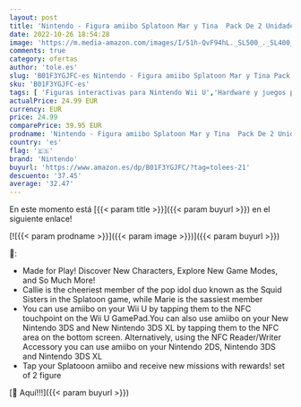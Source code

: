 ```yaml
---
layout: post
title: 'Nintendo - Figura amiibo Splatoon Mar y Tina  Pack De 2 Unidades'
date: 2022-10-26 18:54:28
image: 'https://m.media-amazon.com/images/I/51h-QvF94hL._SL500_._SL400_.jpg'
comments: true
category: ofertas
author: 'tole.es'
slug: 'B01F3YGJFC-es Nintendo - Figura amiibo Splatoon Mar y Tina Pack De 2...'
sku: 'B01F3YGJFC-es'
tags: [ 'Figuras interactivas para Nintendo Wii U','Hardware y juegos para Nintendo 3DS y 2DS','Hardware y juegos para Wii U','Sistemas heredados','Sistemas heredados de Nintendo','Videojuegos','nintendo','🇪🇸', ]
actualPrice: 24.99 EUR
currency: EUR
price: 24.99
comparePrice: 39.95 EUR
prodname: 'Nintendo - Figura amiibo Splatoon Mar y Tina  Pack De 2 Unidades'
country: 'es'
flag: '🇪🇸'
brand: 'Nintendo'
buyurl: 'https://www.amazon.es/dp/B01F3YGJFC/?tag=tolees-21'
descuento: '37.45'
average: '32.47'
---
```


En este momento está [{{< param title >}}]({{< param buyurl >}}) en el siguiente enlace!

[![{{< param prodname >}}]({{< param image >}})]({{< param buyurl >}})

🔎:

- Made for Play! Discover New Characters, Explore New Game Modes, and So Much More!
- Callie is the cheeriest member of the pop idol duo known as the Squid Sisters in the Splatoon game, while Marie is the sassiest member
- You can use amiibo on your Wii U by tapping them to the NFC touchpoint on the Wii U GamePad.You can also use amiibo on your New Nintendo 3DS and New Nintendo 3DS XL by tapping them to the NFC area on the bottom screen. Alternatively, using the NFC Reader/Writer Accessory you can use amiibo on your Nintendo 2DS, Nintendo 3DS and Nintendo 3DS XL
- Tap your Splatooon amiibo and receive new missions with rewards! set of 2 figure

[🛒 Aquí!!!]({{< param buyurl >}})
